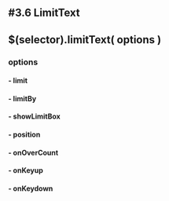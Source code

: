 #3.6 LimitText
---

## $(selector).limitText( options )
### options
#### - limit
#### - limitBy
#### - showLimitBox
#### - position
#### - onOverCount
#### - onKeyup
#### - onKeydown


